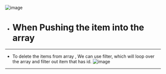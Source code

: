 ![image](https://github.com/Nikhilpra17/React_Projects/assets/97670140/45c49970-0f61-4a50-9d8b-2310102ef6bf)
- <h1>When Pushing the item into the array</h1>
___
- To delete the items from array , We can use filter, which will loop over the array and filter out item that has id.
  ![image](https://github.com/Nikhilpra17/React_Projects/assets/97670140/dcccd8c4-b58e-4885-986f-93e468a0b476)
___

